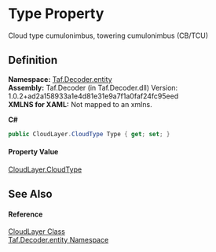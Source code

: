 # Type Property


Cloud type cumulonimbus, towering cumulonimbus (CB/TCU)



## Definition
**Namespace:** <a href="N_Taf_Decoder_entity.md">Taf.Decoder.entity</a>  
**Assembly:** Taf.Decoder (in Taf.Decoder.dll) Version: 1.0.2+ad2a158933a1e4d81e31e9a7f1a0faf24fc95eed  
**XMLNS for XAML:** Not mapped to an xmlns.

**C#**
``` C#
public CloudLayer.CloudType Type { get; set; }
```



#### Property Value
<a href="T_Taf_Decoder_entity_CloudLayer_CloudType.md">CloudLayer.CloudType</a>

## See Also


#### Reference
<a href="T_Taf_Decoder_entity_CloudLayer.md">CloudLayer Class</a>  
<a href="N_Taf_Decoder_entity.md">Taf.Decoder.entity Namespace</a>  
